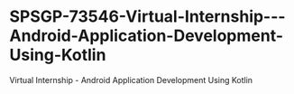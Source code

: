 # SPSGP-73546-Virtual-Internship---Android-Application-Development-Using-Kotlin
Virtual Internship - Android Application Development Using Kotlin
